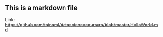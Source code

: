 ## This is a markdown file



























































Link: https://github.com/tainaml/datasciencecoursera/blob/master/HelloWorld.md
